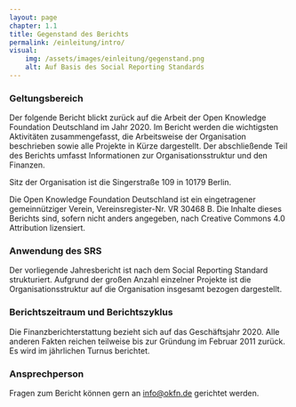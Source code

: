 ```yaml
---
layout: page
chapter: 1.1
title: Gegenstand des Berichts
permalink: /einleitung/intro/
visual:
    img: /assets/images/einleitung/gegenstand.png
    alt: Auf Basis des Social Reporting Standards
---
```



### Geltungsbereich
Der folgende Bericht blickt zurück auf die Arbeit der Open Knowledge Foundation Deutschland im Jahr 2020. Im Bericht werden die wichtigsten Aktivitäten zusammengefasst, die Arbeitsweise der Organisation beschrieben sowie alle Projekte in Kürze dargestellt. Der abschließende Teil des Berichts umfasst Informationen zur Organisationsstruktur und den Finanzen.

Sitz der Organisation ist die Singerstraße 109 in 10179 Berlin.

Die Open Knowledge Foundation Deutschland ist ein eingetragener gemeinnütziger Verein, Vereinsregister-Nr. VR 30468 B. Die Inhalte dieses Berichts sind, sofern nicht anders angegeben, nach Creative Commons 4.0 Attribution lizensiert.


### Anwendung des SRS
Der vorliegende Jahresbericht ist nach dem Social Reporting Standard strukturiert. Aufgrund der großen Anzahl einzelner Projekte ist die Organisationsstruktur auf die Organisation insgesamt bezogen dargestellt.


### Berichtszeitraum und Berichtszyklus
Die Finanzberichterstattung bezieht sich auf das Geschäftsjahr 2020. Alle anderen Fakten reichen teilweise bis zur Gründung im Februar 2011 zurück. Es wird im jährlichen Turnus berichtet. 


### Ansprechperson
Fragen zum Bericht können gern an [info@okfn.de](mailto:info@okfn.de) gerichtet werden.

